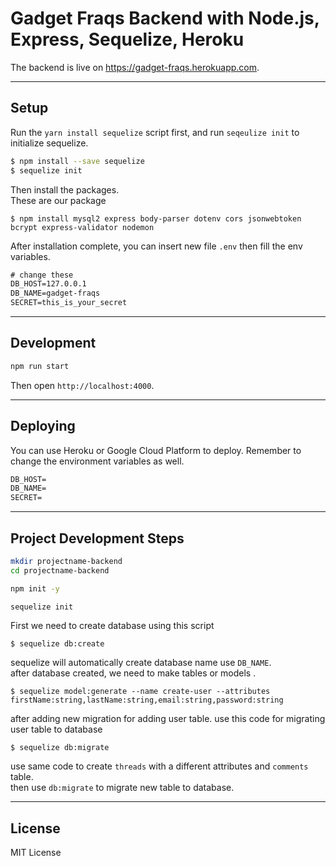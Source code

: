 # Gadget Fraqs Backend with Node.js, Express, Sequelize, Heroku

The backend is live on <https://gadget-fraqs.herokuapp.com>.
<hr>

## Setup

Run the `yarn install sequelize` script first, and run `seqeulize init` to initialize sequelize.


```sh
$ npm install --save sequelize
$ sequelize init
```


Then install the packages. <br>
These are our package
```
$ npm install mysql2 express body-parser dotenv cors jsonwebtoken bcrypt express-validator nodemon
```

After installation complete, you can insert new file `.env` then fill the env variables.

```txt
# change these
DB_HOST=127.0.0.1
DB_NAME=gadget-fraqs
SECRET=this_is_your_secret
```
<hr>

## Development

```sh
npm run start
```

Then open `http://localhost:4000`.

<hr>

## Deploying

You can use Heroku or Google Cloud Platform to deploy. Remember to change the environment variables as well.

```txt
DB_HOST=
DB_NAME=
SECRET=
```
<hr>

## Project Development Steps

```sh
mkdir projectname-backend
cd projectname-backend

npm init -y

sequelize init
```

First we need to create database using this script
```
$ sequelize db:create
```
sequelize will automatically create database name use `DB_NAME`.
<br>
after database created, we need to make tables or models .
```
$ sequelize model:generate --name create-user --attributes firstName:string,lastName:string,email:string,password:string
```
after adding new migration for adding user table. use this code for migrating user table to database
```
$ sequelize db:migrate
```
use same code to create `threads` with a different attributes and `comments` table.
<br>
then use `db:migrate` to migrate new table to database.
<hr>

## License

MIT License